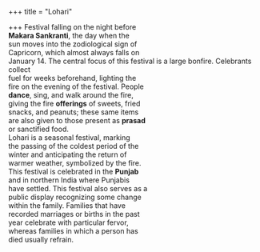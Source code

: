 +++
title = "Lohari"

+++
Festival falling on the night before  
**Makara Sankranti**, the day when the  
sun moves into the zodiological sign of  
Capricorn, which almost always falls on  
January 14. The central focus of this festival is a large bonfire. Celebrants collect  
fuel for weeks beforehand, lighting the  
fire on the evening of the festival. People  
**dance**, sing, and walk around the fire,  
giving the fire **offerings** of sweets, fried  
snacks, and peanuts; these same items  
are also given to those present as **prasad**  
or sanctified food.  
Lohari is a seasonal festival, marking  
the passing of the coldest period of the  
winter and anticipating the return of  
warmer weather, symbolized by the fire.  
This festival is celebrated in the **Punjab**  
and in northern India where Punjabis  
have settled. This festival also serves as a  
public display recognizing some change  
within the family. Families that have  
recorded marriages or births in the past  
year celebrate with particular fervor,  
whereas families in which a person has  
died usually refrain.